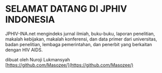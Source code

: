 # SELAMAT DATANG DI JPHIV INDONESIA



JPHIV-INA.net mengindeks jurnal ilmiah, buku-buku, laporan penelitian, makalah kebijakan, makalah konferensi, dan data primer dari universitas, badan penelitian, lembaga pemerintahan, dan penerbit yang berkaitan dengan HIV AIDS.

dibuat oleh Nuroji Lukmansyah <br>
[https://github.com/Masozee/](https://github.com/Masozee/)

